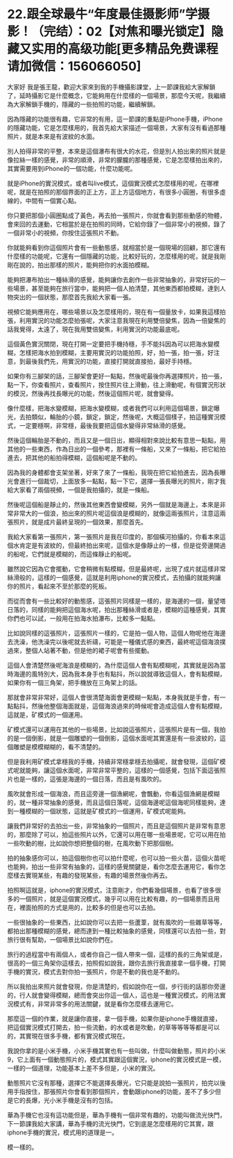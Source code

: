 # 22.跟全球最牛“年度最佳摄影师”学摄影！（完结）：02【对焦和曝光锁定】隐藏又实用的高级功能[更多精品免费课程请加微信：156066050]

大家好 我是張王龍，歡迎大家來到我的手機攝影課堂，上一節課我給大家解鎖了，延時攝影它是什麼概念，它能夠用在什麼樣的一個場景，那麼今天呢，我繼續為大家解鎖手機的，隱藏的一些拍照的功能，繼續解鎖。

因為隱藏的功能很有趣，它非常的有用，這一節課的重點是iPhone手機，iPhone的隱藏功能，它是怎麼樣用的，我首先給大家描述一個場景，大家有沒有看過那種照片，就是本來是有波紋的水面。

別人拍得非常的平整，本來是這個瀑布有很大的水花，但是別人拍出來的照片就是像拉絲一樣的感覺，非常的順滑，非常的朦朧的那種感覺，它是怎麼樣拍出來的，其實需要用到iPhone的一個功能，什麼功能呢。

就是iPhone的實況模式，或者叫live模式，這個實況模式怎麼樣用的呢，在哪裡呢，就是在拍照的那個界面的正上方，正上方這個地方，有很多小圓圈，有很多虛線的，中間有一個實心點。

你只要把那個小圓圈點成了黃色，再去拍一張照片，你就會看到那些動感的物體，會來回的去運動，它相當於是在拍照的同時，它給你錄了一個非常小的視頻，錄了一個非常小的視頻，你按住這張照片不動。

你就能夠看到你這個照片會有一些動態感，就相當於是一個現場的回顧，那它還有什麼樣的功能呢，它還有一個隱藏的功能，比較好玩的，怎麼樣用的呢，就是我剛剛在說的，拍出那樣的照片，能夠把你的水面拍模糊。

能夠把瀑布拍出一種絲滑的感覺，能夠讓你去創作一些非常抽象的，非常好玩的一些場景，甚至能夠在旅行當中，能夠把一個人拍清楚，其他東西都拍模糊，達到人物突出的一個狀態，那麼首先我給大家看一張。

視頻它能夠應用在，哪些場景以及怎麼樣用的，現在有一個量放卡，如果我這樣拍張，利用實況的功能怎麼拍張呢，大家注意我現在利用雙倍變焦，因為一倍變焦的話我覺得，太遠了，現在我用雙倍變焦，利用實況的功能最底呢。

這個黃色實況關閉，現在打開一定要把手機持穩，手不能抖因為可以把海水變模糊，怎樣把海水拍到模糊，主要用實況的功能拍照，好，拍一張，拍一張，好注意，到最後我們先，用實況的功能，直接打開就直接拍，最好手持穩。

如果你有三腳架的話，三腳架會更好一點點，然後呢最後你再選擇照片，拍一張，點一下，你查看照片，查看照片，按住照片往上滑動，往上滑動呢，有個實況形狀的模況，然後再找長曝光的功能，然後這個照片呢，就會變得。

像什麼樣，把海水變模糊，把海水變模糊，或者我們可以利用這個場景，鎖定曝光，去拍類似，輪胎的小鏡，鎖定，鎖定，然後呢，大概這個樣子，拍這種實況模式，一定要穩啊，非常穩，最後我要把這個水變得非常絲滑的感覺。

然後這個輪胎是不動的，而且又是一個日出，顯得相對來說比較有意思一點點，用其他的一些東西，作為日出的一個參考，那裡有一條船，又來了一條船，把它給拍進去，把其他的船拍得模糊，這個船呢是不動的。

因為我的身體都會支架坐著，好來了來了一條船，我現在把它給拍進去，因為長曝光會進行一個裁切，上面放多一點點，點一下它，選擇一張長曝光的照片，剛才我給大家看了兩個視頻，一個是我拍攝的，就是一條船。

然後呢這個船是靜止的，然後其他東西會變模糊，另外一個就是海邊上，本來是非常非常大的一個浪，拍出來的照片呢這個浪是模糊的，就像這兩張照片，注意這兩張照片，就是成片最終呈現的一個效果，那麼首先。

我給大家看第一張照片，第一張照片是我在印度的，那個橫河拍攝的，你看本來這個水肯定是有波紋的，但最終拍出來呢，這個水是像靜止的一樣，但是從旁邊開過的船呢，它們就是模糊的，而這條靜止的船呢。

雖然說它因為它會擺動，它會稍微有點模糊，但是最終呢，出現了成片就這樣非常絲滑般的，這樣的一個感覺，這就是利用iphone的實況模式，去拍攝的就能夠讓你的照片，看起來不至於那麼的死板。

而從而會有一些比較好的動態感，這張照片同樣是一樣的，是海邊的一個，量望塔日落的，同樣的能夠把這個海水呢，拍出那種絲滑或者是，模糊的這種感覺，其實你們也可以試，一般用在拍海水拍瀑布，比較多一點點。

比如說同樣的這張照片，這張照片一樣的，它是拍一個人物，這個人物呢他在海邊去洗澡，他洗澡完以後呢就去祈禱，可能是一種儀式感的東西，最終呢這個海浪撲過來，整個人站著不動，但是他的裙子呢會有些擺動。

這個人會清楚然後呢海浪是模糊的，為什麼這個人會有點模糊呢，其實就是因為當時海邊的風特別大，因為我本身手也有點抖，所以說就導致這個人，會有點模糊，如果你有一個三角架，把手機放在三角架上的話。

那就會非常非常好，這個人會很清楚海面會更模糊一點點，本身我就是手會，有一點點抖，然後他整個海面就是，這個海浪過來的時候呢會造成這個人會有點模糊，這就是，矿模式的一個運用。

矿模式還可以運用在其他的一些場景，比如說這張照片，這張照片是有一個，我拍的是一個倒影，就是一個雕塑的一個倒影，這個水面呢其實還是有一些波紋的，這個雕塑是模模糊糊的，看不清楚的。

但是我利用矿模式拿穩我的手機，持續非常穩拿穩去拍攝呢，就會發現，這個矿模式呢就能夠，讓這個水面呢，非常非常平整的，這樣的一個感覺，包括下面這張照片也是一樣的，這張是海邊的一個日落，而且是有風吹的。

風吹就會形成一個海浪，而且這旁邊一個漁網呢，會飄動，你看這個漁網是模糊的，就一種非常抽象的感覺，而且這個日落呢，這個海邊呢這個海呢同樣能夠，達到一種模糊的一個狀態，這就是矿模式的一個運用，矿模式呢能夠。

讓我們非常好的去拍出一些，非常抽象的一個照片，而且是這個照片是非常有意思的，那麼除了可以，拍這些照片以外，它還可以用在哪一些場景呢，它可以用在拍一些吹動的樹，比如說你想把整個的樹，在風吹動下把那個樹。

拍的抽象感你可以，拍這個樹你也可以拍什麼呢，也可以拍一些火苗，這個火苗呢也能夠，拍出一些非常有抽象的，這樣的感覺關鍵是，看你怎麼去運用它，看你怎麼樣去實現某些，有趣的發現某些，有趣的場景然後你再去。

拍照啊這就是，iphone的實況模式，注意剛才，你們看幾個場景，也看了很多很多的一個照片，就是這個實況模式，幾乎可以用在比較有趣，的一個場景而且用在，裡面拍照的方式是用的，比較多的但是也可以去拍。

一些很抽象的一些東西，比如說你可以去把一些蘆葦，就有風吹的一些雜草等等，都拍出那種模糊的感覺，總而達到一種比較抽象的感覺，同樣還可以去拍一些，對旅行很有幫助，一個場景比如說你們在。

旅行的過程當中有兩個人，或者你自己一個人帶來一個，這樣的長的三角架或是，很高的一個三角架你這樣去，拍照假如說我，跟你去旅行我直接拿一個手機，打開手機的實況，模式去對你拍一張照片，你是不動的我也是不動的。

所以我拍出來照片就會發現，你是清楚的，假如說你在一個，步行街的話那你旁邊的，行人就會變得模糊，總而會突出你這一個人，這也是一種實況模式，的用法實況模式有，非常非常多的用法關鍵，就是看你怎麼樣去運用它。

那麼這一個的作業，就是讓你直接，拿一個手機，如果你是iphone手機就直接，把這個實況模式打開去，拍一些流動，的水或者是吹動，的草等等等等都是可以的，其實現在很多手機，都有實況模式現在。

我說你拿的是小米手機，小米手機其實也有一些叫做，什麼叫做動態，照片的小米9，它上面有一個動態照片的，模式其實跟這個實況，iphone的實況模式是一模，一樣的一個道理，功能基本上差不多但是，小米的實況。

動態照片它沒有那種，選擇它不能選擇長爆光，它只能是說拍一張照片，拍完以後用手指按住，那張照片你會看到那個照片，會動跟iphone的功能，差不了多少但是它的長爆，光小米手機是沒有的包括。

華為手機它也沒有這功能但是，華為手機有一個非常有趣的，功能叫做流光快門，下一節課我給大家講，華為手機的流光快門，它到底是怎麼樣用的它其實，跟iphone手機的實況，模式用的道理是一。

模一樣的。